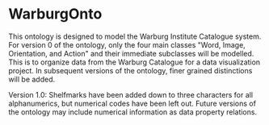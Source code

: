 # WarburgOnto

This ontology is designed to model the Warburg Institute Catalogue system. For version 0 of the ontology, only the four main classes "Word, Image, Orientation, and Action" and their immediate subclasses will be modelled. This is to organize data from the Warburg Catalogue for a data visualization project. In subsequent versions of the ontology, finer grained distinctions will be added.

Version 1.0: Shelfmarks have been added down to three characters for all alphanumerics, but numerical codes have been left out. Future versions of the ontology may include numerical information as data property relations.
